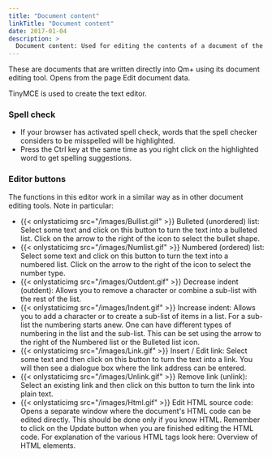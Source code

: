 ```yaml
---
title: "Document content"
linkTitle: "Document content"
date: 2017-01-04
description: >
  Document content: Used for editing the contents of a document of the type "Write a document"
---
```

These are documents that are written directly into Qm+ using its document editing tool. Opens from the page Edit document data.

TinyMCE is used to create the text editor.

### Spell check

- If your browser has activated spell check, words that the spell checker considers to be misspelled will be highlighted.
- Press the Ctrl key at the same time as you right click on the highlighted word to get spelling suggestions.

### Editor buttons

The functions in this editor work in a similar way as in other document editing tools. Note in particular:

- {{< onlystaticimg src="/images/Bullist.gif" >}} Bulleted (unordered) list: Select some text and click on this button to turn the text into a bulleted list. Click on the arrow to the right of the icon to select the bullet shape.
- {{< onlystaticimg src="/images/Numlist.gif" >}} Numbered (ordered) list: Select some text and click on this button to turn the text into a numbered list. Click on the arrow to the right of the icon to select the number type.
- {{< onlystaticimg src="/images/Outdent.gif" >}} Decrease indent (outdent): Allows you to remove a <tab> character or combine a sub-list with the rest of the list.
- {{< onlystaticimg src="/images/Indent.gif" >}} Increase indent: Allows you to add a <tab> character or to create a sub-list of items in a list. For a sub-list the numbering starts anew. One can have different types of numbering in the list and the sub-list. This can be set using the arrow to the right of the Numbered list or the Bulleted list icon.
- {{< onlystaticimg src="/images/Link.gif" >}} Insert / Edit link: Select some text and then click on this button to turn the text into a link. You will then see a dialogue box where the link address can be entered.
- {{< onlystaticimg src="/images/Unlink.gif" >}} Remove link (unlink): Select an existing link and then click on this button to turn the link into plain text.
- {{< onlystaticimg src="/images/Html.gif" >}} Edit HTML source code: Opens a separate window where the document's HTML code can be edited directly. This should be done only if you know HTML. Remember to click on the Update button when you are finished editing the HTML code. For explanation of the various HTML tags look here: Overview of HTML elements.